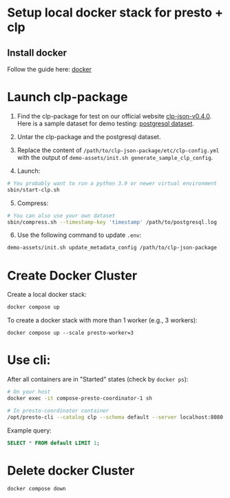 # Setup local docker stack for presto + clp

## Install docker

Follow the guide here: [docker]

# Launch clp-package

1. Find the clp-package for test on our official website [clp-json-v0.4.0]. Here is a sample dataset for demo testing: [postgresql dataset].

2. Untar the clp-package and the postgresql dataset.

3. Replace the content of `/path/to/clp-json-package/etc/clp-config.yml` with the output of `demo-assets/init.sh generate_sample_clp_config`.

4. Launch:

```bash
# You probably want to run a python 3.9 or newer virtual environment
sbin/start-clp.sh
```

5. Compress:

```bash
# You can also use your own dataset
sbin/compress.sh --timestamp-key 'timestamp' /path/to/postgresql.log
```

6. Use the following command to update `.env`:

```bash
demo-assets/init.sh update_metadata_config /path/to/clp-json-package
```

# Create Docker Cluster

Create a local docker stack:

```bash
docker compose up
```

To create a docker stack with more than 1 worker (e.g., 3 workers):
```
docker compose up --scale presto-worker=3
```

# Use cli:

After all containers are in "Started" states (check by `docker ps`):

```bash
# On your host
docker exec -it compose-presto-coordinator-1 sh

# In presto-coordinator container
/opt/presto-cli --catalog clp --schema default --server localhost:8080
```

Example query:
```sql
SELECT * FROM default LIMIT 1;
```

# Delete docker Cluster

```bash
docker compose down
```



[clp-json-v0.4.0]: https://github.com/y-scope/clp/releases/tag/v0.4.0
[docker]: https://docs.docker.com/engine/install
[postgresql dataset]: https://zenodo.org/records/10516402
